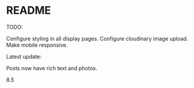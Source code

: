 # README

TODO:

Configure styling in all display pages.
Configure cloudinary image upload.
Make mobile responsive.


Latest update:

Posts now have rich text and photos.



8.5
